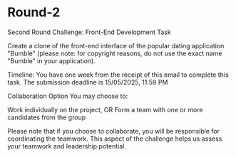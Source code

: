 # Round-2
Second Round Challenge: Front-End Development Task

Create a clone of the front-end interface of the popular dating application "Bumble" (please note: for copyright reasons, do not use the exact name "Bumble" in your application).

Timeline: You have one week from the receipt of this email to complete this task. The submission deadline is 15/05/2025, 11:59 PM

Collaboration Option
You may choose to:

Work individually on the project, OR
Form a team with one or more candidates from the group

Please note that if you choose to collaborate, you will be responsible for coordinating the teamwork. This aspect of the challenge helps us assess your teamwork and leadership potential.

